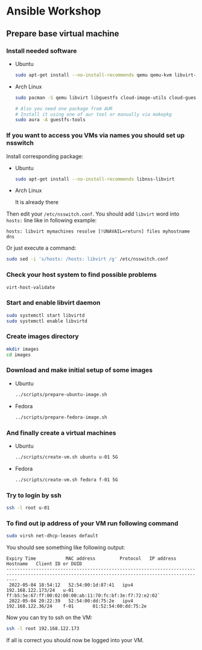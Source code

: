 # Ansible Workshop

## Prepare base virtual machine

### Install needed software

- Ubuntu

  ```bash
  sudo apt-get install --no-install-recommends qemu qemu-kvm libvirt-daemon-system libvirt-clients libguestfs-tools cloud-image-utils cloud-guest-utils virt-manager
  ```

- Arch Linux
  ```bash
  sudo pacman -S qemu libvirt libguestfs cloud-image-utils cloud-guest-utils virt-manager 
  
  # Also you need one package from AUR
  # Install it using one of aur tool or manually via makepkg
  sudo aura -A guestfs-tools
  ```

### If you want to access you VMs via names you should set up nsswitch

Install corresponding package:

- Ubuntu

  ``` bash
  sudo apt-get install --no-install-recommends libnss-libvirt
  ```

- Arch Linux

  It is already there

Then edit your `/etc/nsswitch.conf`. You should add `libvirt` word into `hosts:` line like in following example:

```
hosts: libvirt mymachines resolve [!UNAVAIL=return] files myhostname dns
```

Or just execute a command:

``` bash
sudo sed -i 's/hosts: /hosts: libvirt /g' /etc/nsswitch.conf
```

### Check your host system to find possible problems

``` bash
virt-host-validate
```

### Start and enable libvirt daemon

``` bash
sudo systemctl start libvirtd
sudo systemctl enable libvirtd
```

### Create images directory

```bash
mkdir images
cd images
```

### Download and make initial setup of some images

- Ubuntu
  
  ```bash
  ../scripts/prepare-ubuntu-image.sh
  ```

- Fedora

  ```bash
  ../scripts/prepare-fedora-image.sh
  ```

### And finally create a virtual machines

- Ubuntu
  ```bash
  ../scripts/create-vm.sh ubuntu u-01 5G
  ```

- Fedora

  ```bash
  ../scripts/create-vm.sh fedora f-01 5G
  ```

### Try to login by ssh

``` bash
ssh -l root u-01
```

### To find out ip address of your VM run following command

```bash
sudo virsh net-dhcp-leases default
```

You should see something like following output:

```
Expiry Time           MAC address         Protocol   IP address           Hostname   Client ID or DUID
------------------------------------------------------------------------------------------------------------------------------------------------
 2022-05-04 18:54:12   52:54:00:1d:87:41   ipv4       192.168.122.173/24   u-01       ff:b5:5e:67:ff:00:02:00:00:ab:11:70:fc:bf:3e:f7:72:e2:02`
 2022-05-04 20:22:39   52:54:00:dd:75:2e   ipv4       192.168.122.36/24    f-01       01:52:54:00:dd:75:2e
```

Now you can try to ssh on the VM:

```bash
ssh -l root 192.168.122.173
```

If all is correct you should now be logged into your VM.
